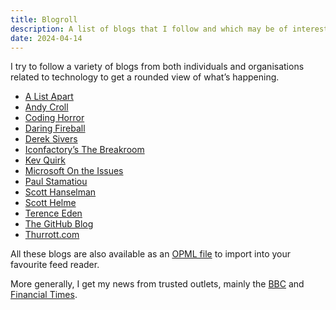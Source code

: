 ```yaml
---
title: Blogroll
description: A list of blogs that I follow and which may be of interest.
date: 2024-04-14
---
```


I try to follow a variety of blogs from both individuals and organisations related to technology to get a rounded view of what’s happening.

* [A List Apart](https://alistapart.com)
* [Andy Croll](https://andycroll.com)
* [Coding Horror](https://blog.codinghorror.com)
* [Daring Fireball](https://daringfireball.net)
* [Derek Sivers](https://sive.rs/blog)
* [Iconfactory’s The Breakroom](https://blog.iconfactory.com)
* [Kev Quirk](https://kevquirk.com)
* [Microsoft On the Issues](https://blogs.microsoft.com/on-the-issues/)
* [Paul Stamatiou](https://paulstamatiou.com)
* [Scott Hanselman](https://www.hanselman.com/blog/)
* [Scott Helme](https://scotthelme.co.uk)
* [Terence Eden](https://shkspr.mobi/blog)
* [The GitHub Blog](https://github.blog)
* [Thurrott.com](https://www.thurrott.com)

All these blogs are also available as an [OPML file](/blogroll/rubenarakelyan.opml) to import into your favourite feed reader.

More generally, I get my news from trusted outlets, mainly the [BBC](https://www.bbc.co.uk/news) and [Financial Times](https://www.ft.com).
